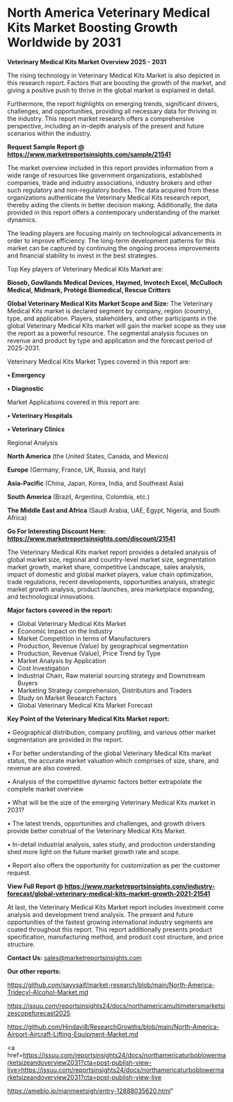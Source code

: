 # North America Veterinary Medical Kits Market Boosting Growth Worldwide by 2031

<Strong> Veterinary Medical Kits Market Overview 2025 - 2031</strong>

The rising technology in Veterinary Medical Kits Market is also depicted in this research report. Factors that are boosting the growth of the market, and giving a positive push to thrive in the global market is explained in detail.

Furthermore, the report highlights on emerging trends, significant drivers, challenges, and opportunities, providing all necessary data for thriving in the industry. This report market research offers a comprehensive perspective, including an in-depth analysis of the present and future scenarios within the industry.

<strong>Request Sample Report @ <a href=https://www.marketreportsinsights.com/sample/21541>https://www.marketreportsinsights.com/sample/21541</a></strong>

The market overview included in this report provides information from a wide range of resources like government organizations, established companies, trade and industry associations, industry brokers and other such regulatory and non-regulatory bodies. The data acquired from these organizations authenticate the Veterinary Medical Kits research report, thereby aiding the clients in better decision making. Additionally, the data provided in this report offers a contemporary understanding of the market dynamics.

The leading players are focusing mainly on technological advancements in order to improve efficiency. The long-term development patterns for this market can be captured by continuing the ongoing process improvements and financial stability to invest in the best strategies.

Top Key players of Veterinary Medical Kits Market are:

<strong>Bioseb, Gowllands Medical Devices, Haymed, Invotech Excel, McCulloch Medical, Midmark, Protégé Biomedical, Rescue Critters</strong>

<strong><b>Global Veterinary Medical Kits Market Scope and Size:</b></strong>
The Veterinary Medical Kits market is declared segment by company, region (country), type, and application. Players, stakeholders, and other participants in the global Veterinary Medical Kits market will gain the market scope as they use the report as a powerful resource. The segmental analysis focuses on revenue and product by type and application and the forecast period of 2025-2031.

Veterinary Medical Kits Market Types covered in this report are:

<strong>• Emergency

• Diagnostic</strong>

Market Applications covered in this report are:

<strong>• Veterinary Hospitals

• Veterinary Clinics</strong> 

Regional Analysis

<strong>North America</strong> (the United States, Canada, and Mexico)

<strong>Europe</strong> (Germany, France, UK, Russia, and Italy)

<strong>Asia-Pacific</strong> (China, Japan, Korea, India, and Southeast Asia)

<strong>South America</strong> (Brazil, Argentina, Colombia, etc.)

<strong>The Middle East and Africa</strong> (Saudi Arabia, UAE, Egypt, Nigeria, and South Africa)

<strong>Go For Interesting Discount Here: <a href=https://www.marketreportsinsights.com/discount/21541>https://www.marketreportsinsights.com/discount/21541</a></strong>

The Veterinary Medical Kits market report provides a detailed analysis of global market size, regional and country-level market size, segmentation market growth, market share, competitive Landscape, sales analysis, impact of domestic and global market players, value chain optimization, trade regulations, recent developments, opportunities analysis, strategic market growth analysis, product launches, area marketplace expanding, and technological innovations.

<strong><b>Major factors covered in the report:</b></strong>
<ul>
  <li>Global Veterinary Medical Kits Market </li>
  <li>Economic Impact on the Industry</li>
  <li>Market Competition in terms of Manufacturers</li>
  <li>Production, Revenue (Value) by geographical segmentation</li>
  <li>Production, Revenue (Value), Price Trend by Type</li>
  <li>Market Analysis by Application</li>
  <li>Cost Investigation</li>
  <li>Industrial Chain, Raw material sourcing strategy and Downstream Buyers</li>
  <li>Marketing Strategy comprehension, Distributors and Traders</li>
  <li>Study on Market Research Factors</li>
  <li>Global Veterinary Medical Kits Market Forecast</li>
</ul>

<strong><b>Key Point of the Veterinary Medical Kits Market report:</b></strong>

• Geographical distribution, company profiling, and various other market segmentation are provided in the report.

• For better understanding of the global Veterinary Medical Kits market status, the accurate market valuation which comprises of size, share, and revenue are also covered.

• Analysis of the competitive dynamic factors better extrapolate the complete market overview

• What will be the size of the emerging Veterinary Medical Kits market in 2031?

• The latest trends, opportunities and challenges, and growth drivers provide better construal of the Veterinary Medical Kits Market.

• In-detail industrial analysis, sales study, and production understanding shed more light on the future market growth rate and scope.

• Report also offers the opportunity for customization as per the customer request.

<strong><b>View Full Report @ <a href=https://www.marketreportsinsights.com/industry-forecast/global-veterinary-medical-kits-market-growth-2021-21541>https://www.marketreportsinsights.com/industry-forecast/global-veterinary-medical-kits-market-growth-2021-21541</a></b></strong>


At last, the Veterinary Medical Kits Market report includes investment come analysis and development trend analysis. The present and future opportunities of the fastest growing international industry segments are coated throughout this report. This report additionally presents product specification, manufacturing method, and product cost structure, and price structure.

<strong>Contact Us:</strong>
sales@marketreportsinsights.com

<strong>Our other reports:</strong>

<a href=https://github.com/sayysaif/market-research/blob/main/North-America-Tridecyl-Alcohol-Market.md>https://github.com/sayysaif/market-research/blob/main/North-America-Tridecyl-Alcohol-Market.md</a>

<a href=https://issuu.com/reportsinsights24/docs/northamericamultimetersmarketsizescopeforecast2025>https://issuu.com/reportsinsights24/docs/northamericamultimetersmarketsizescopeforecast2025</a>

<a href=https://github.com/Hindavi8/ResearchGrowths/blob/main/North-America-Airport-Aircraft-Lifting-Equipment-Market.md>https://github.com/Hindavi8/ResearchGrowths/blob/main/North-America-Airport-Aircraft-Lifting-Equipment-Market.md</a>

<a href=https://issuu.com/reportsinsights24/docs/northamericaturboblowermarketsizeandoverview2031?cta=post-publish-view-live>https://issuu.com/reportsinsights24/docs/northamericaturboblowermarketsizeandoverview2031?cta=post-publish-view-live</a>

<a href=https://ameblo.jp/manmeetsigh/entry-12888035620.html>https://ameblo.jp/manmeetsigh/entry-12888035620.html</a>"
